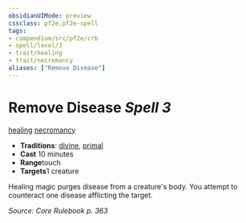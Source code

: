 ```yaml
---
obsidianUIMode: preview
cssclass: pf2e,pf2e-spell
tags:
- compendium/src/pf2e/crb
- spell/level/3
- trait/healing
- trait/necromancy
aliases: ["Remove Disease"]
---
```

# Remove Disease *Spell 3*   
[healing](../../Rules/traits/healing.md)  [necromancy](../../Rules/traits/necromancy.md)  

- **Traditions**: [divine](../../Rules/traits/divine.md), [primal](../../Rules/traits/primal.md)
- **Cast** 10 minutes 
- **Range**touch
- **Targets**1 creature

Healing magic purges disease from a creature's body. You attempt to counteract one disease afflicting the target.

*Source: Core Rulebook p. 363*